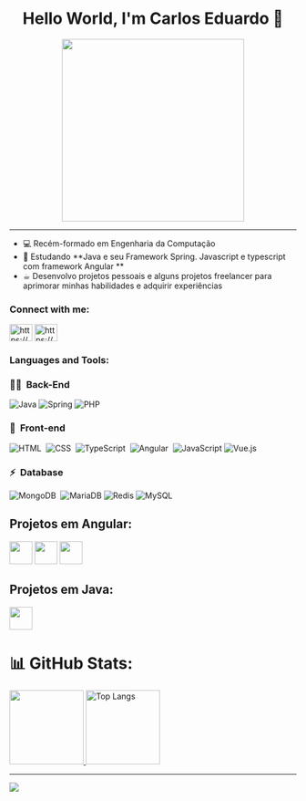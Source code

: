 <h1 align= 'center'>Hello World, I'm Carlos Eduardo 👋</h1>


<div align="center">
<img height="320em" src="https://mir-s3-cdn-cf.behance.net/project_modules/1400_opt_1/81bb4b165684019.640b6038d133e.gif"/>
  
   <!-- <img height="350em" src="./.github/assets/cover_.png"/> -->
  <!-- <img height="380em" src="https://user-images.githubusercontent.com/70382532/138322189-2db8df52-9dcb-40a0-88a8-c365466bd33d.gif"/> -->
  
</div>
<hr>

 
- 💻 Recém-formado em Engenharia da Computação
- 🌱 Estudando  **Java e seu Framework Spring. Javascript e typescript com framework Angular **
- ☕︎ Desenvolvo projetos pessoais e alguns projetos freelancer para aprimorar minhas habilidades e adquirir experiências

<h3 align="left">Connect with me:</h3>
<p align="left">
<a href="https://www.linkedin.com/in/carlos-eduardo-ferreira-junior-5831bb248/" target="blank"><img align="center" src="https://raw.githubusercontent.com/rahuldkjain/github-profile-readme-generator/master/src/images/icons/Social/linked-in-alt.svg" alt="https://www.linkedin.com/in/carlos-eduardo-ferreira-junior-5831bb248/" height="30" width="40" /></a>
<a href="https://www.instagram.com/caduu_ferreiraa/" target="blank"><img align="center" src="https://raw.githubusercontent.com/rahuldkjain/github-profile-readme-generator/master/src/images/icons/Social/instagram.svg" alt="https://www.instagram.com/caduu_ferreiraa/" height="30" width="40" /></a>
</p>

<h3 align="left">Languages and Tools:</h3>

### 👩‍💻 &nbsp;Back-End

![Java](https://img.shields.io/badge/java-%23ED8B00.svg?style=for-the-badge&logo=openjdk&logoColor=C86833)
![Spring](https://img.shields.io/badge/spring-%236DB33F.svg?style=for-the-badge&logo=spring&logoColor=C86833)
![PHP](https://img.shields.io/badge/php-%23777BB4.svg?style=for-the-badge&logo=php&logoColor=C86833)

### 🎨 &nbsp;Front-end

![HTML](https://img.shields.io/badge/-HTML-E7ECEB?style=for-the-badge&logo=HTML5&logoColor=C86833)&nbsp;
![CSS](https://img.shields.io/badge/-CSS-E7ECEB?style=for-the-badge&logo=CSS3&logoColor=139DFF)&nbsp;
![TypeScript](https://img.shields.io/badge/TypeScript-E7ECEB?style=for-the-badge&logo=typescript&logoColor=1572B6)&nbsp;
![Angular](https://img.shields.io/badge/-Angular-E7ECEB?style=for-the-badge&logo=Angular&logoColor=893121)&nbsp;
![JavaScript](https://img.shields.io/badge/javascript-%23323330.svg?style=for-the-badge&logo=javascript&logoColor=%23F7DF1E)
![Vue.js](https://img.shields.io/badge/vuejs-%2335495e.svg?style=for-the-badge&logo=vuedotjs&logoColor=%234FC08D)

### ⚡ &nbsp;Database

![MongoDB](https://img.shields.io/badge/-MongoDB-E7ECEB?style=for-the-badge&logo=mongodb&logoColor=C86833)&nbsp;
![MariaDB](https://img.shields.io/badge/MariaDB-003545?style=for-the-badge&logo=mariadb&logoColor=white)
![Redis](https://img.shields.io/badge/redis-%23DD0031.svg?style=for-the-badge&logo=redis&logoColor=white)
![MySQL](https://img.shields.io/badge/-MySQL-E7ECEB?style=for-the-badge&logo=mysql&logoColor=004D8F)&nbsp;

<h2 align="left">Projetos em Angular:</h2>
<code><a href="https://angular-blog-gules.vercel.app" target="blank"><img height="40" src="https://cdn-icons-png.flaticon.com/512/2210/2210153.png"></a></code>
<code><a href="https://workout-angular.vercel.app" target="blank"><img height="40" src="https://cdn-icons-png.flaticon.com/512/5956/5956592.png"></a></code>
<code><a href="https://playstation-store-xi.vercel.app" target="blank"><img height="40" src="https://cdn.iconscout.com/icon/free/png-256/free-playstation-40-739542.png"></a></code>



<h2 align="left">Projetos em Java:</h2>
<code><a href="#" target="blank"><img height="40" src="https://cdn-icons-png.flaticon.com/512/2210/2210153.png"></a></code>


# 📊 GitHub Stats:
<div align="left">
	<a href="https://github.com/kduferreira/github-readme-stats" target = "_blank">
		<img height="130em" src="https://github-readme-stats-git-masterrstaa-rickstaa.vercel.app/api?username=kduferreira&hide_title=true&show_icons=true&include_all_commits=false&count_private=true&line_height=25&hide=issues&bg_color=020114&title_color=7520FF&text_color=FFF&border_radius=3&border_color=181832&icon_color=7520FF&theme=jolly">
	</a>
	<img alt="Top Langs" height="130em" src="https://github-readme-stats-git-masterrstaa-rickstaa.vercel.app/api/top-langs/?username=kduferreira&line_height=10&card_width=290&layout=compact&hide_title=false&count_private=true&langs_count=4&show_icons=true&title_color=7520FF&hide=html,css&bg_color=020114&text_color=8B8B8B&border_radius=3&border_color=181832">
	<!-- <a href="https://git.io/streak-stats">
  		<img height="130em" src="https://streak-stats.demolab.com?user=felipeaguiarcode&theme=buefy-dark&border_radius=3&date_format=M%20j%5B%2C%20Y%5D&background=020114&border=181832&ring=7520FF&stroke=181832&currStreakLabel=ED00F2&sideLabels=FCFCFC&currStreakNum=ED00F2&fire=ED00F2&sideNums=7520FF&dates=8B8B8B">
	</a> -->
</div>

<div align="center">

</div>

---
[![](https://visitcount.itsvg.in/api?id=kduferreira&icon=0&color=0)](https://visitcount.itsvg.in)


